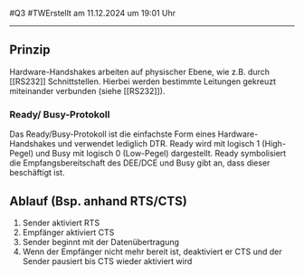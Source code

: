 #Q3 #TWErstellt am 11.12.2024 um 19:01 Uhr

---
## Prinzip 
Hardware-Handshakes arbeiten auf physischer Ebene, wie z.B. durch [[RS232]] Schnittstellen. Hierbei werden bestimmte Leitungen gekreuzt miteinander verbunden (siehe [[RS232]]).

### Ready/ Busy-Protokoll
Das Ready/Busy-Protokoll ist die einfachste Form eines Hardware-Handshakes und verwendet lediglich DTR. Ready wird mit logisch 1 (High-Pegel) und Busy mit logisch 0 (Low-Pegel) dargestellt. Ready symbolisiert die Empfangsbereitschaft des DEE/DCE und Busy gibt an, dass dieser beschäftigt ist.
## Ablauf (Bsp. anhand RTS/CTS)
1. Sender aktiviert RTS
2. Empfänger aktiviert CTS
3. Sender beginnt mit der Datenübertragung
4. Wenn der Empfänger nicht mehr bereit ist, deaktiviert er CTS und der Sender pausiert bis CTS wieder aktiviert wird